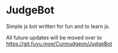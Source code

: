# JudgeBot
Simple js bot written for fun and to learn js.

All future updates will be moved over to https://git.fuyu.moe/Curmudgeon/JudgeBot

